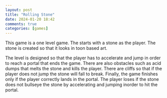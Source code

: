 ```yaml
---
layout: post
title: "Rolling Stone"
date: 2024-01-20 18:42
comments: true
categories: [games]
---
```

This game is a one level game. The starts with a stone as the player. 
The stone is created so that it looks in toon based art.

<!-- more -->

 The level is designed so that the player has to accelerate and jump in order to reach a portal that ends the game.
There are also obstacles such as acid dumps that melts the stone and kills the player. There are cliffs so that if the player does not jump the stone will fall to break.
Finally, the game finishes only if the player correctly lands in the portal. The player loses if the stone does not bullseye the stone by accelerating and jumping inorder to
hit the portal.
